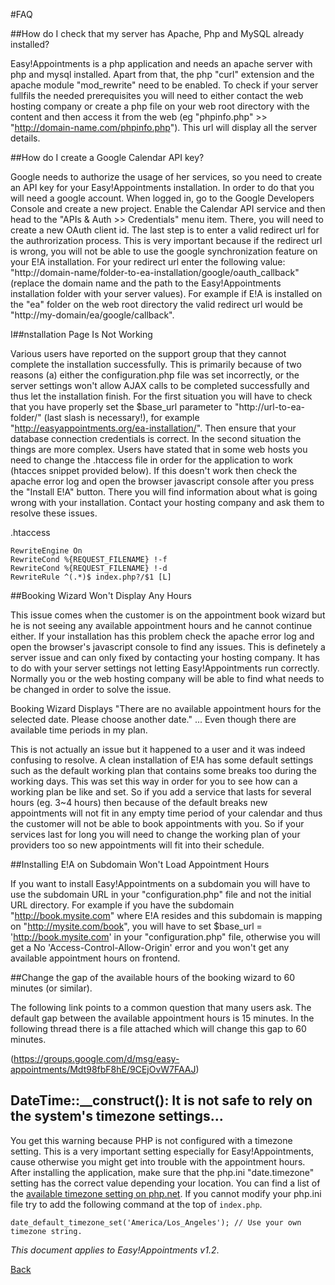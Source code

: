 #FAQ 

##How do I check that my server has Apache, Php and MySQL already installed?

Easy!Appointments is a php application and needs an apache server with php and mysql installed. Apart from that, the php "curl" extension and the apache module "mod_rewrite" need to be enabled. To check if your server fullfils the needed prerequisites you will need to either contact the web hosting company or create a php file on your web root directory with the content <?php phpinfo(); ?> and then access it from the web (eg "phpinfo.php" >> "http://domain-name.com/phpinfo.php"). This url will display all the server details.


##How do I create a Google Calendar API key?

Google needs to authorize the usage of her services, so you need to create an API key for your Easy!Appointments installation. In order to do that you will need a google account. When logged in, go to the Google Developers Console and create a new project. Enable the Calendar API service and then head to the "APIs & Auth >> Credentials" menu item. There, you will need to create a new OAuth client id. The last step is to enter a valid redirect url for the authrorization process. This is very important because if the redirect url is wrong, you will not be able to use the google synchronization feature on your E!A installation. For your redirect url enter the following value: "http://domain-name/folder-to-ea-installation/google/oauth_callback" (replace the domain name and the path to the Easy!Appointments installation folder with your server values). For example if E!A is installed on the "ea" folder on the web root directory the valid redirect url would be "http://my-domain/ea/google/callback". 


I##nstallation Page Is Not Working

Various users have reported on the support group that they cannot complete the installation successfully. This is primarily because of two reasons (a) either the configuration.php file was set incorrectly, or the server settings won't allow AJAX calls to be completed successfully and thus let the installation finish. For the first situation you will have to check that you have properly set the $base_url parameter to "http://url-to-ea-folder/" (last slash is necessary!), for example "http://easyappointments.org/ea-installation/". Then ensure that your database connection credentials is correct. In the second situation the things are more complex. Users have stated that in some web hosts you need to change the .htaccess file in order for the application to work (htacces snippet provided below). If this doesn't work then check the apache error log and open the browser javascript console after you press the "Install E!A" button. There you will find information about what is going wrong with your installation. Contact your hosting company and ask them to resolve these issues.

.htaccess

```
RewriteEngine On
RewriteCond %{REQUEST_FILENAME} !-f
RewriteCond %{REQUEST_FILENAME} !-d
RewriteRule ^(.*)$ index.php?/$1 [L]
```

##Booking Wizard Won't Display Any Hours

This issue comes when the customer is on the appointment book wizard but he is not seeing any available appointment hours and he cannot continue either. If your installation has this problem check the apache error log and open the browser's javascript console to find any issues. This is definetely a server issue and can only fixed by contacting your hosting company. It has to do with your server settings not letting Easy!Appointments run correctly. Normally you or the web hosting company will be able to find what needs to be changed in order to solve the issue.


Booking Wizard Displays "There are no available appointment hours for the selected date. Please choose another date." 
 ... Even though there are available time periods in my plan.

This is not actually an issue but it happened to a user and it was indeed confusing to resolve. A clean installation of E!A has some default settings such as the default working plan that contains some breaks too during the working days. This was set this way in order for you to see how can a working plan be like and set. So if you add a service that lasts for several hours (eg. 3~4 hours) then because of the default breaks new appointments will not fit in any empty time period of your calendar and thus the customer will not be able to book appointments with you. So if your services last for long you will need to change the working plan of your providers too so new appointments will fit into their schedule.


##Installing E!A on Subdomain Won't Load Appointment Hours

If you want to install Easy!Appointments on a subdomain you will have to use the subdomain URL in your "configuration.php" file and not the initial URL directory. For example if you have the subdomain "http://book.mysite.com" where E!A resides and this subdomain is mapping on "http://mysite.com/book", you will have to set $base_url = 'http://book.mysite.com' in your "configuration.php" file, otherwise you will get a No 'Access-Control-Allow-Origin' error and you won't get any available appointment hours on frontend.


##Change the gap of the available hours of the booking wizard to 60 minutes (or similar). 

The following link points to a common question that many users ask. The default gap between the available appointment hours is 15 minutes. In the following thread there is a file attached which will change this gap to 60 minutes. 

(https://groups.google.com/d/msg/easy-appointments/Mdt98fbF8hE/9CEjOvW7FAAJ)

## DateTime::__construct(): It is not safe to rely on the system's timezone settings...

You get this warning because PHP is not configured with a timezone setting. This is a very important setting especially for Easy!Appointments, cause otherwise you might get into trouble with the appointment hours. After
 installing the application, make sure that the php.ini "date.timezone" setting has the correct value depending 
 your location. You can find a list of the [available timezone setting on php.net](http://www.google.com/url?q=http%3A%2F%2Fphp.net%2Fmanual%2Fen%2Ftimezones.php&sa=D&sntz=1&usg=AFQjCNFtFw3O6UQXAKFKWCXqhSd9Z0UwgQ). If you cannot modify your php.ini file try to add the following command at the top of `index.php`. 
 
 `date_default_timezone_set('America/Los_Angeles'); // Use your own timezone string.`


*This document applies to Easy!Appointments v1.2*.

[Back](readme.md)

